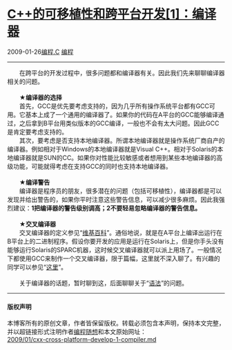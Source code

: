 <!DOCTYPE html>
<html xmlns="http://www.w3.org/1999/xhtml" xml:lang="zh-CN">
<head>
<meta http-equiv="Content-Type" content="text/html; charset=utf-8" />
<meta name="generator" content="Python script by program.think@gmail.com" />
<meta name="provider" content="program-think.blogspot.com" />
<link type="text/css" rel="stylesheet" href="../../css/program-think.css" />
<title>C++的可移植性和跨平台开发[1]：编译器 - 编程随想的博客</title>
</head>
<body>
<div id="main" style="width:100%;">
<h1><a href="../../index.md" title="回到首页">C++的可移植性和跨平台开发[1]：编译器</a></h1>
<div class="post-info"><span class="date-header">2009-01-26</span><a href="../../tags/E7BC96E7A88B.C.md" class="tag">编程.C</a> <a href="../../tags/E7BC96E7A88B.md" class="tag">编程</a> </div>
<hr>
<div class="post">
　　在跨平台的开发过程中，很多问题都和编译器有关。因此我们先来聊聊编译器相关的问题。<!--program-think--><br /><br />　　★<b>编译器的选择</b><br />　　首先，GCC是优先要考虑支持的，因为几乎所有操作系统平台都有GCC可用。它基本上成了一个通用的编译器了。如果你的代码在A平台的GCC能够编译通过，之后拿到B平台用类似版本的GCC编译，一般也不会有太大问题。因此GCC是肯定要考虑支持的。<br />　　其次，要考虑是否支持本地编译器。所谓本地编译器就是操作系统厂商自产的编译器。例如相对于Windows的本地编译器就是Visual C++。相对于Solaris的本地编译器就是SUN的CC。如果你对性能比较敏感或者想用到某些本地编译器的高级功能，可能就得考虑在支持GCC的同时也支持本地编译器。<br /><br />　　★<b>编译警告</b><br />　　编译器是程序员的朋友，很多潜在的问题（包括可移植性），编译器都是可以发现并给出警告的，如果你平时注意这些警告信息，可以减少很多麻烦。因此我强烈建议：<b>1把编译器的警告级别调高；2不要轻易忽略编译器的警告信息。</b><br /><br />　　★<b>交叉编译器</b><br />　　交叉编译器的定义参见“<a href="http://en.wikipedia.org/wiki/Cross-compiling" target="_blank" rel="nofollow">维基百科</a>”。通俗地说，就是在A平台上编译出运行在B平台上的二进制程序。假设你要开发的应用是运行在Solaris上，但是你手头没有能够运行Solaris的SPARC机器，这时候交叉编译器就可以派上用场了。一般情况下都使用GCC来制作一个交叉编译器，限于篇幅，这里就不深入聊了。有兴趣的同学可以参见“<a href="http://www.nongnu.org/thug/cross.html" target="_blank" rel="nofollow">这里</a>”。<br /><br />　　关于编译器的话题，暂时聊到这，后面聊聊关于“<a href="../../2009/01/cxx-cross-platform-develop-2-language.md">语法</a>”的问题。<div class="blogger-post-footer">
</div>
<hr>
<div class="copyright">
<h4>版权声明</h4>
本博客所有的原创文章，作者皆保留版权。转载必须包含本声明，保持本文完整，并以超链接形式注明作者<a href="mailto:program.think@gmail.com">编程随想</a>和本文原始网址：<br>
<a href="2009/01/cxx-cross-platform-develop-1-compiler.md">2009/01/cxx-cross-platform-develop-1-compiler.md</a>
</div>
</div>
</body>
</html>
